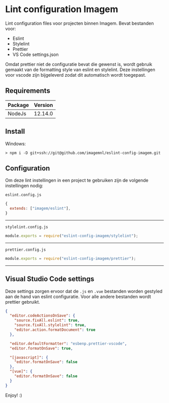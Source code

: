 # Lint configuration Imagem

Lint configuration files voor projecten binnen Imagem.
Bevat bestanden voor:

- Eslint
- Stylelint
- Prettier
- VS Code settings.json

Omdat prettier niet de configuratie bevat die gewenst is,
wordt gebruik gemaakt van de formatting style van eslint en stylelint.
Deze instellingen voor vscode zijn bijgeleverd zodat dit automatisch wordt toegepast.

## Requirements

| Package | Version |
| ------- | ------- |
| NodeJs  | 12.14.0 |

## Install

Windows:

```
> npm i -D git+ssh://git@github.com/imagemnl/eslint-config-imagem.git
```

## Configuration

Om deze lint instellingen in een project te gebruiken zijn de volgende instellingen nodig:

`eslint.config.js`

```javascript
{
  extends: ["imagem/eslint"],
}
```

---

`stylelint.config.js`

```javascript
module.exports = require("eslint-config-imagem/stylelint");
```

---

`prettier.config.js`

```javascript
module.exports = require("eslint-config-imagem/prettier");
```

---

## Visual Studio Code settings

Deze settings zorgen ervoor dat de `.js` en `.vue` bestanden worden gestyled aan de hand van eslint configuratie. Voor alle andere bestanden wordt prettier gebruikt.

```json
{
  "editor.codeActionsOnSave": {
    "source.fixAll.eslint": true,
    "source.fixAll.stylelint": true,
    "editor.action.formatDocument": true
  },

  "editor.defaultFormatter": "esbenp.prettier-vscode",
  "editor.formatOnSave": true,

  "[javascript]": {
    "editor.formatOnSave": false
  },
  "[vue]": {
    "editor.formatOnSave": false
  }
}
```

Enjoy! :)
